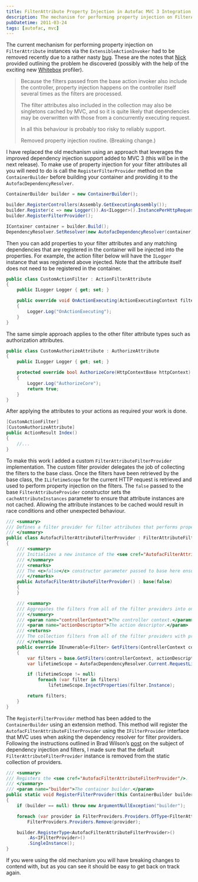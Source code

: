 ```yaml
---
title: FilterAttribute Property Injection in Autofac MVC 3 Integration
description: The mechanism for performing property injection on FilterAttributes via ExtensibleActionInvoker had to be removed due to a bug. The new approach leverages the improved dependency injection support added to MVC 3 and requires calling the RegisterFilterProvider method before building the container and providing it to the AutofacDependencyResolver. A custom FilterAttributeFilterProvider and extension method was added to make this work.
pubDatetime: 2011-03-24
tags: [autofac, mvc]
---
```


The current mechanism for performing property injection on `FilterAttribute` instances via the `ExtensibleActionInvoker` had to be removed recently due to a rather nasty [bug](http://code.google.com/p/autofac/issues/detail?id=311#makechanges). These are the notes that [Nick](http://nblumhardt.com/) provided outlining the problem he discovered (possibly with the help of the exciting new [Whitebox](http://code.google.com/p/whitebox/) profiler).

> Because the filters passed from the base action invoker also include the controller, property injection happens on the controller itself several times as the filters are processed.
>
> The filter attributes also included in the collection may also be singletons cached by MVC, and so it is quite likely that dependencies may be overwritten with those from a concurrently executing request.
>
> In all this behaviour is probably too risky to reliably support.
>
> Removed property injection routine. (Breaking change.)

I have replaced the old mechanism using an approach that leverages the improved dependency injection support added to MVC 3 (this will be in the next release). To make use of property injection for your filter attributes all you will need to do is call the `RegisterFilterProvider` method on the `ContainerBuilder` before building your container and providing it to the `AutofacDependencyResolver`.

```csharp
ContainerBuilder builder = new ContainerBuilder();

builder.RegisterControllers(Assembly.GetExecutingAssembly());
builder.Register(c => new Logger()).As<ILogger>().InstancePerHttpRequest();
builder.RegisterFilterProvider();

IContainer container = builder.Build();
DependencyResolver.SetResolver(new AutofacDependencyResolver(container));
```

Then you can add properties to your filter attributes and any matching dependencies that are registered in the container will be injected into the properties. For example, the action filter below will have the `ILogger` instance that was registered above injected. Note that the attribute itself does not need to be registered in the container.

```csharp
public class CustomActionFilter : ActionFilterAttribute
{
    public ILogger Logger { get; set; }

    public override void OnActionExecuting(ActionExecutingContext filterContext)
    {
        Logger.Log("OnActionExecuting");
    }
}
```

The same simple approach applies to the other filter attribute types such as authorization attributes.

```csharp
public class CustomAuthorizeAttribute : AuthorizeAttribute
{
    public ILogger Logger { get; set; }

    protected override bool AuthorizeCore(HttpContextBase httpContext)
    {
        Logger.Log("AuthorizeCore");
        return true;
    }
}
```

After applying the attributes to your actions as required your work is done.

```csharp
[CustomActionFilter]
[CustomAuthorizeAttribute]
public ActionResult Index()
{
    //...
}
```

To make this work I added a custom `FilterAttributeFilterProvider` implementation. The custom filter provider delegates the job of collecting the filters to the base class. Once the filters have been retrieved by the base class, the `ILifetimeScope` for the current HTTP request is retrieved and used to perform property injection on the filters. The `false` passed to the base `FilterAttributeProvider` constructor sets the `cacheAttributeInstances` parameter to ensure that attribute instances are not cached. Allowing the attribute instances to be cached would result in race conditions and other unexpected behaviour.

```csharp
/// <summary>
/// Defines a filter provider for filter attributes that performs property injection.
/// </summary>
public class AutofacFilterAttributeFilterProvider : FilterAttributeFilterProvider
{
    /// <summary>
    /// Initializes a new instance of the <see cref="AutofacFilterAttributeFilterProvider"/> class.
    /// </summary>
    /// <remarks>
    /// The <c>false</c> constructor parameter passed to base here ensures that attribute instances are not cached.
    /// </remarks>
    public AutofacFilterAttributeFilterProvider() : base(false)
    {
    }

    /// <summary>
    /// Aggregates the filters from all of the filter providers into one collection.
    /// </summary>
    /// <param name="controllerContext">The controller context.</param>
    /// <param name="actionDescriptor">The action descriptor.</param>
    /// <returns>
    /// The collection filters from all of the filter providers with properties injected.
    /// </returns>
    public override IEnumerable<Filter> GetFilters(ControllerContext controllerContext, ActionDescriptor actionDescriptor)
    {
        var filters = base.GetFilters(controllerContext, actionDescriptor).ToArray();
        var lifetimeScope = AutofacDependencyResolver.Current.RequestLifetimeScope;

        if (lifetimeScope != null)
            foreach (var filter in filters)
                lifetimeScope.InjectProperties(filter.Instance);

        return filters;
    }
}
```

The `RegisterFilterProvider` method has been added to the `ContainerBuilder` using an extension method. This method will register the `AutofacFilterAttributeFilterProvider` using the `IFilterProvider` interface that MVC uses when asking the dependency resolver for filter providers. Following the instructions outlined in Brad Wilson’s [post](http://bradwilson.typepad.com/blog/2010/07/service-location-pt4-filters.html) on the subject of dependency injection and filters, I made sure that the default `FilterAttributeFilterProvider` instance is removed from the static collection of providers.

```csharp
/// <summary>
/// Registers the <see cref="AutofacFilterAttributeFilterProvider"/>.
/// </summary>
/// <param name="builder">The container builder.</param>
public static void RegisterFilterProvider(this ContainerBuilder builder)
{
    if (builder == null) throw new ArgumentNullException("builder");

    foreach (var provider in FilterProviders.Providers.OfType<FilterAttributeFilterProvider>().ToArray())
        FilterProviders.Providers.Remove(provider);

    builder.RegisterType<AutofacFilterAttributeFilterProvider>()
        .As<IFilterProvider>()
        .SingleInstance();
}
```

If you were using the old mechanism you will have breaking changes to contend with, but as you can see it should be easy to get back on track again.

